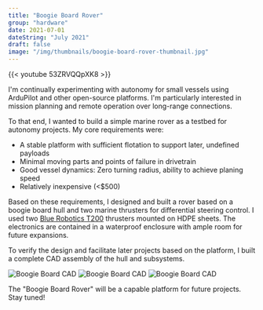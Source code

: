 ```yaml
---
title: "Boogie Board Rover"
group: "hardware"
date: 2021-07-01
dateString: "July 2021"
draft: false
image: "/img/thumbnails/boogie-board-rover-thumbnail.jpg"
---
```


{{< youtube 53ZRVQQpXK8 >}}
<br>

I'm continually experimenting with autonomy for small vessels using ArduPilot and other
open-source platforms. I'm particularly interested in mission planning and remote operation over long-range connections.

To that end, I wanted to build a simple marine rover as a testbed for autonomy projects. My core requirements were:
- A stable platform with sufficient flotation to support later, undefined payloads
- Minimal moving parts and points of failure in drivetrain
- Good vessel dynamics: Zero turning radius, ability to achieve planing speed
- Relatively inexpensive (<$500)

Based on these requirements, I designed and built a rover based on a boogie board hull and two marine thrusters for differential steering control. I used two [Blue Robotics T200](https://bluerobotics.com/store/thrusters/t100-t200-thrusters/t200-thruster-r2-rp/) thrusters mounted on HDPE sheets. The electronics are contained in a waterproof enclosure with ample room for future expansions.

To verify the design and facilitate later projects based on the platform, I built a complete CAD assembly of the hull and subsystems.

![Boogie Board CAD](/img/boogie-board-rover/cad3.JPG)
![Boogie Board CAD](/img/boogie-board-rover/cad2.JPG)
![Boogie Board CAD](/img/boogie-board-rover/cad1.JPG)

The "Boogie Board Rover" will be a capable platform for future projects. Stay tuned!